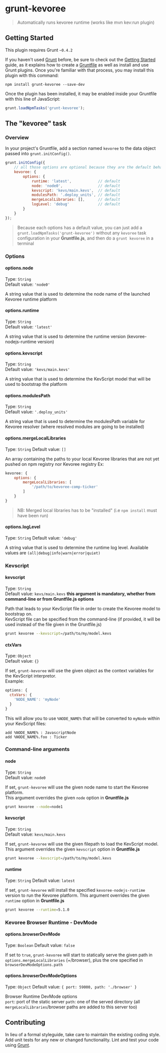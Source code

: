 # grunt-kevoree

> Automatically runs kevoree runtime (works like mvn kev:run plugin)

## Getting Started
This plugin requires Grunt `~0.4.2`

If you haven't used [Grunt](http://gruntjs.com/) before, be sure to check out the [Getting Started](http://gruntjs.com/getting-started) guide, as it explains how to create a [Gruntfile](http://gruntjs.com/sample-gruntfile) as well as install and use Grunt plugins. Once you're familiar with that process, you may install this plugin with this command:

```shell
npm install grunt-kevoree --save-dev
```

Once the plugin has been installed, it may be enabled inside your Gruntfile with this line of JavaScript:

```js
grunt.loadNpmTasks('grunt-kevoree');
```

## The "kevoree" task

### Overview
In your project's Gruntfile, add a section named `kevoree` to the data object passed into `grunt.initConfig()`.

```js
grunt.initConfig({
    // all those options are optional because they are the default behavior
    kevoree: {
        options: {
            runtime: 'latest',            // default
            node: 'node0',                // default
            kevscript: 'kevs/main.kevs',  // default
            modulesPath: '.deploy_units', // default
            mergeLocalLibraries: [],      // default
            logLevel: 'debug'             // default
        }
    }
});
```  

> Because each options has a default value, you can just add a `grunt.loadNpmTasks('grunt-kevoree')` without any `kevoree` task configuration in your **Gruntfile.js**, and then do a `grunt kevoree` in a terminal

### Options

#### options.node
Type: `String`  
Default value: `'node0'`

A string value that is used to determine the node name of the launched Kevoree runtime platform

#### options.runtime
Type: `String`  
Default value: `'latest'`

A string value that is used to determine the runtime version (kevoree-nodejs-runtime version)

#### options.kevscript
Type: `String`  
Default value: `'kevs/main.kevs'`

A string value that is used to determine the KevScript model that will be used to bootstrap the platform

#### options.modulesPath
Type: `String`  
Default value: `'.deploy_units'`

A string value that is used to determine the modulesPath variable for Kevoree resolver (where resolved modules are going to be installed)

#### options.mergeLocalLibraries
Type: `String`
Default value: `[]`

An array containing the paths to your local Kevoree libraries that are not yet pushed on npm registry nor Kevoree registry
Ex:

```js
kevoree: {
    options: {
        mergeLocalLibraries: [
            '/path/to/kevoree-comp-ticker'
        ]
    }
}
```

> NB: Merged local libraries has to be "installed" (i.e `npm install` must have been run)

#### options.logLevel
Type: `String`
Default value: `'debug'`

A string value that is used to determine the runtime log level.
Available values are `(all|debug|info|warn|error|quiet)`

### Kevscript

#### kevscript
Type: `String`  
Default value: `kevs/main.kevs`  **this argument is mandatory, whether from command-line or from Gruntfile.js options**

Path that leads to your KevScript file in order to create the Kevoree model to bootstrap on.  
KevScript file can be specified from the command-line (if provided, it will be used instead of the file given in the Gruntfile.js)  

```sh
grunt kevoree --kevscript=/path/to/my/model.kevs
```

#### ctxVars
Type: `Object`  
Default value: `{}`

If set, `grunt-kevoree` will use the given object as the context variables for the KevScript interpretor.  
Example:  
```js
options: {
  ctxVars: {
    'NODE_NAME': 'myNode'
  }
}
```
This will allow you to use `%NODE_NAME%` that will be converted to `myNode` within your KevScript files:
```kevs
add %NODE_NAME% : JavascriptNode
add %NODE_NAME%.foo : Ticker
```

### Command-line arguments
#### node
Type: `String`  
Default value: `node0`

If set, `grunt-kevoree` will use the given node name to start the Kevoree platform.  
This argument overrides the given `node` option in **Gruntfile.js**

```sh
grunt kevoree --node=node1
```

#### kevscript
Type: `String`  
Default value: `kevs/main.kevs`

If set, `grunt-kevoree` will use the given filepath to load the KevScript model.  
This argument overrides the given `kevscript` option in **Gruntfile.js**

```sh
grunt kevoree --kevscript=/path/to/my/model.kevs
```

#### runtime
Type: `String`
Default value: `latest`

If set, `grunt-kevoree` will install the specified `kevoree-nodejs-runtime` version to run the Kevoree platform.
  This argument overrides the given `runtime` option in **Gruntfile.js**

```sh
grunt kevoree --runtime=5.1.0
```

### Kevoree Browser Runtime - DevMode
#### options.browserDevMode
Type: `Boolean`
Default value: `false`

If set to `true`, `grunt-kevoree` will start to statically serve the given path in `options.mergeLocalLibraries` (+/browser), plus the one specified in `browserDevModeOptions.path`
 
#### options.browserDevModeOptions
Type: `Object`
Default value: `{ port: 59000, path: './browser' }`

Browser Runtime DevMode options  
`port`: port of the static server
`path`: one of the served directory (all `mergeLocalLibraries`/browser paths are added to this server too)

## Contributing
In lieu of a formal styleguide, take care to maintain the existing coding style. Add unit tests for any new or changed functionality. Lint and test your code using [Grunt](http://gruntjs.com/).
